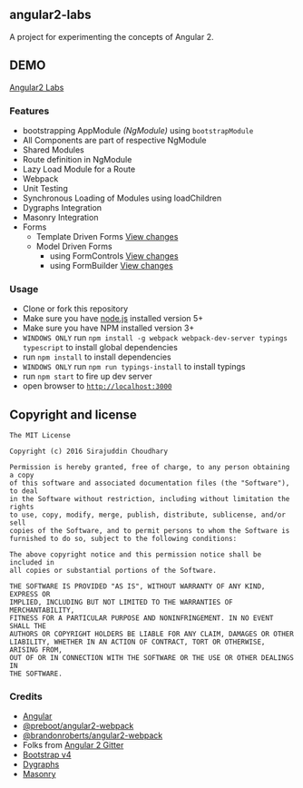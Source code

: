 ## angular2-labs

A project for experimenting the concepts of Angular 2.

## DEMO
[Angular2 Labs](https://sirajc.github.io/angular2-labs)

### Features
- bootstrapping AppModule _(NgModule)_ using `bootstrapModule`
- All Components are part of respective NgModule
- Shared Modules
- Route definition in NgModule
- Lazy Load Module for a Route
- Webpack
- Unit Testing
- Synchronous Loading of Modules using loadChildren
- Dygraphs Integration
- Masonry Integration
- Forms
  - Template Driven Forms [View changes](https://github.com/sirajc/angular2-labs/commit/da5f6d57386df8e5b4b1a346764e26905fe0f87a)
  - Model Driven Forms
	 - using FormControls [View changes](https://github.com/sirajc/angular2-labs/commit/1075294183194e14f966b54d26d4c8df679f49c9)
	 - using FormBuilder [View changes](https://github.com/sirajc/angular2-labs/commit/6dd7cd7de0538cd44a56cb18fbc5abc48346e1bc)

### Usage
- Clone or fork this repository
- Make sure you have [node.js](https://nodejs.org/) installed version 5+
- Make sure you have NPM installed version 3+
- `WINDOWS ONLY` run `npm install -g webpack webpack-dev-server typings typescript` to install global dependencies
- run `npm install` to install dependencies
- `WINDOWS ONLY` run `npm run typings-install` to install typings
- run `npm start` to fire up dev server
- open browser to [`http://localhost:3000`](http://localhost:3000)

## Copyright and license

	The MIT License

	Copyright (c) 2016 Sirajuddin Choudhary

	Permission is hereby granted, free of charge, to any person obtaining a copy
	of this software and associated documentation files (the "Software"), to deal
	in the Software without restriction, including without limitation the rights
	to use, copy, modify, merge, publish, distribute, sublicense, and/or sell
	copies of the Software, and to permit persons to whom the Software is
	furnished to do so, subject to the following conditions:

	The above copyright notice and this permission notice shall be included in
	all copies or substantial portions of the Software.

	THE SOFTWARE IS PROVIDED "AS IS", WITHOUT WARRANTY OF ANY KIND, EXPRESS OR
	IMPLIED, INCLUDING BUT NOT LIMITED TO THE WARRANTIES OF MERCHANTABILITY,
	FITNESS FOR A PARTICULAR PURPOSE AND NONINFRINGEMENT. IN NO EVENT SHALL THE
	AUTHORS OR COPYRIGHT HOLDERS BE LIABLE FOR ANY CLAIM, DAMAGES OR OTHER
	LIABILITY, WHETHER IN AN ACTION OF CONTRACT, TORT OR OTHERWISE, ARISING FROM,
	OUT OF OR IN CONNECTION WITH THE SOFTWARE OR THE USE OR OTHER DEALINGS IN
	THE SOFTWARE.

### Credits
* [Angular](https://github.com/angular/angular)
* [@preboot/angular2-webpack](https://github.com/preboot/angular2-webpack)
* [@brandonroberts/angular2-webpack](https://github.com/brandonroberts/angular2-webpack)
* Folks from [Angular 2 Gitter](https://gitter.im/angular/angular)
* [Bootstrap v4](https://github.com/twbs/bootstrap/blob/master/LICENSE)
* [Dygraphs](https://github.com/danvk/dygraphs)
* [Masonry](https://github.com/desandro/masonry)
